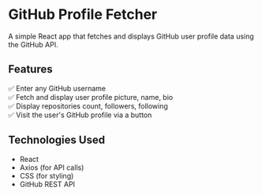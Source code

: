 # GitHub Profile Fetcher

A simple React app that fetches and displays GitHub user profile data using the GitHub API.

## Features

✅ Enter any GitHub username  
✅ Fetch and display user profile picture, name, bio  
✅ Display repositories count, followers, following  
✅ Visit the user's GitHub profile via a button  
## Technologies Used

- React
- Axios (for API calls)
- CSS (for styling)
- GitHub REST API
